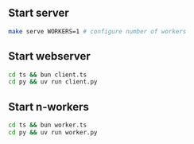 ## Start server
```bash
make serve WORKERS=1 # configure number of workers
```

## Start webserver
```bash
cd ts && bun client.ts
cd py && uv run client.py
```

## Start n-workers
```bash
cd ts && bun worker.ts
cd py && uv run worker.py
```
